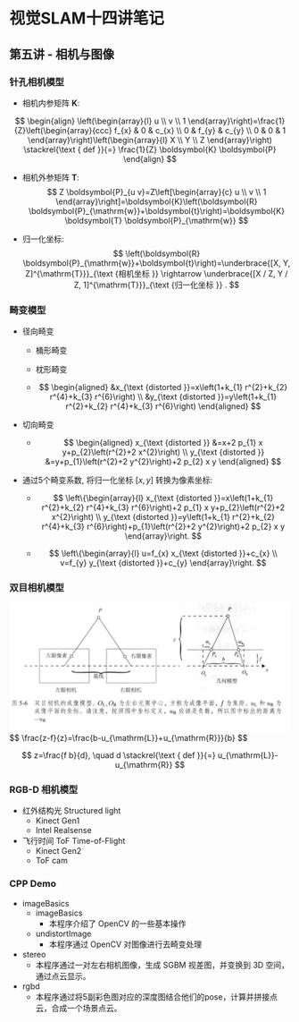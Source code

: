 # 视觉SLAM十四讲笔记

## 第五讲 - 相机与图像

### 针孔相机模型

- 相机内参矩阵 $\boldsymbol{K}$:

$$
\begin{align}
\left(\begin{array}{l}
u \\
v \\
1
\end{array}\right)=\frac{1}{Z}\left(\begin{array}{ccc}
f_{x} & 0 & c_{x} \\
0 & f_{y} & c_{y} \\
0 & 0 & 1
\end{array}\right)\left(\begin{array}{l}
X \\
Y \\
Z
\end{array}\right) \stackrel{\text { def }}{=} \frac{1}{Z} \boldsymbol{K} \boldsymbol{P}  
\end{align}
$$

- 相机外参矩阵 $\boldsymbol{T}$:
    $$
    Z \boldsymbol{P}_{u v}=Z\left[\begin{array}{c}
    u \\
    v \\
    1
    \end{array}\right]=\boldsymbol{K}\left(\boldsymbol{R} \boldsymbol{P}_{\mathrm{w}}+\boldsymbol{t}\right)=\boldsymbol{K} \boldsymbol{T} \boldsymbol{P}_{\mathrm{w}}
    $$

- 归一化坐标:
    $$
    \left(\boldsymbol{R} \boldsymbol{P}_{\mathrm{w}}+\boldsymbol{t}\right)=\underbrace{[X, Y, Z]^{\mathrm{T}}}_{\text {相机坐标 }} \rightarrow \underbrace{[X / Z, Y / Z, 1]^{\mathrm{T}}}_{\text {归一化坐标 }} .
    $$

### 畸变模型

- 径向畸变

    - 桶形畸变

    - 枕形畸变

    - $$
        \begin{aligned}
        &x_{\text {distorted }}=x\left(1+k_{1} r^{2}+k_{2} r^{4}+k_{3} r^{6}\right) \\
        &y_{\text {distorted }}=y\left(1+k_{1} r^{2}+k_{2} r^{4}+k_{3} r^{6}\right)
        \end{aligned}
        $$

        

- 切向畸变

    - $$
        \begin{aligned}
        x_{\text {distorted }} &=x+2 p_{1} x y+p_{2}\left(r^{2}+2 x^{2}\right) \\
        y_{\text {distorted }} &=y+p_{1}\left(r^{2}+2 y^{2}\right)+2 p_{2} x y
        \end{aligned}
        $$

- 通过5个畸变系数, 将归一化坐标 $[x,y]$ 转换为像素坐标: 

    - $$
        \left\{\begin{array}{l}
        x_{\text {distorted }}=x\left(1+k_{1} r^{2}+k_{2} r^{4}+k_{3} r^{6}\right)+2 p_{1} x y+p_{2}\left(r^{2}+2 x^{2}\right) \\
        y_{\text {distorted }}=y\left(1+k_{1} r^{2}+k_{2} r^{4}+k_{3} r^{6}\right)+p_{1}\left(r^{2}+2 y^{2}\right)+2 p_{2} x y
        \end{array}\right.
        $$

    - $$
        \left\{\begin{array}{l}
        u=f_{x} x_{\text {distorted }}+c_{x} \\
        v=f_{y} y_{\text {distorted }}+c_{y}
        \end{array}\right.
        $$

        

### 双目相机模型

<img src="VSLAM_ch05_camera.assets/image-20220707221244599.png" alt="image-20220707221244599" style="zoom:50%;" />
$$
\frac{z-f}{z}=\frac{b-u_{\mathrm{L}}+u_{\mathrm{R}}}{b}
$$

$$
z=\frac{f b}{d}, \quad d \stackrel{\text { def }}{=} u_{\mathrm{L}}-u_{\mathrm{R}}
$$

### RGB-D 相机模型

- 红外结构光 Structured light
    - Kinect Gen1
    - Intel Realsense
- 飞行时间 ToF Time-of-Flight
    - Kinect Gen2
    - ToF cam



### CPP Demo

-   imageBasics
    -   imageBasics
        -   本程序介绍了 OpenCV 的一些基本操作
    -   undistortImage
        -   本程序通过 OpenCV 对图像进行去畸变处理
-   stereo
    -   本程序通过一对左右相机图像，生成 SGBM 视差图，并变换到 3D 空间，通过点云显示。
-   rgbd
    -   本程序通过将5副彩色图对应的深度图结合他们的pose，计算并拼接点云，合成一个场景点云。
